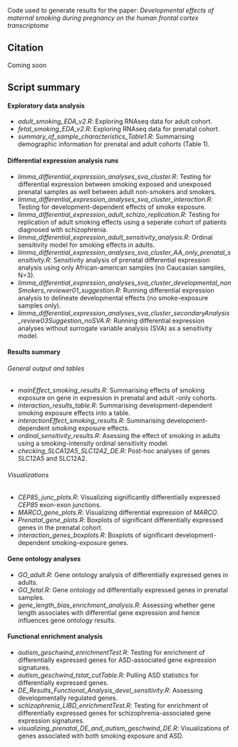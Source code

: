 Code used to generate results for the paper: *Developmental effects of maternal smoking during pregnancy on the human frontal cortex transcriptome*

## Citation
Coming soon

## Script summary

#### Exploratory data analysis
* *adult_smoking_EDA_v2.R*: Exploring RNAseq data for adult cohort.
* *fetal_smoking_EDA_v2.R*: Exploring RNAseq data for prenatal cohort.
* *summary_of_sample_characteristics_Table1.R*: Summarising demographic information for prenatal and adult cohorts (Table 1).

#### Differential expression analysis runs
* *limma_differential_expression_analyses_sva_cluster.R*: Testing for differential expression between smoking exposed and unexposed prenatal samples as well between adult non-smokers and smokers.
* *limma_differential_expression_analyses_sva_cluster_interaction.R*: Testing for development-dependent effects of smoke exposure.
* *limma_differential_expression_adult_schizo_replication.R*: Testing for replication of adult smoking effects using a seperate cohort of patients diagnosed with schizophrenia.
* *limma_differential_expression_adult_sensitivity_analysis.R*: Ordinal sensitivity model for smoking effects in adults.
* *limma_differential_expression_analyses_sva_cluster_AA_only_prenatal_sensitivity.R*: Sensitivity analysis of prenatal differential expression analysis using only African-american samples (no Caucasian samples, N=3).
* *limma_differential_expression_analyses_sva_cluster_developmental_nonSmokers_reviewer01_suggestion.R*: Running differential expression analysis to delineate developmental effects (no smoke-exposure samples only).
* *limma_differential_expression_analyses_sva_cluster_secondaryAnalysis_review03Suggestion_noSVA.R*: Running differential expression analyses without surrogate variable analysis (SVA) as a sensitivity model.

#### Results summary

###### General output and tables
* *mainEffect_smoking_results.R*: Summarising effects of smoking exposure on gene in expression in prenatal and adult -only cohorts.
* *interaction_results_table.R*: Summarising development-dependent smoking exposure effects into a table. 
* *interactionEffect_smoking_results.R*: Summarising development-dependent smoking exposure effects.
* *ordinal_sensitivity_results.R*: Asessing the effect of smoking in adults using a smoking-intensity ordinal sensitivity model.
* *checking_SLCA12A5_SLC12A2_DE.R*: Post-hoc analyses of genes SLC12A5 and SLC12A2.

###### Visualizations
* *CEP85_junc_plots.R*: Visualizing significantly differentially expressed *CEP85* exon-exon junctions.
* *MARCO_gene_plots.R*: Visualizing differential expression of *MARCO*.
* *Prenatal_gene_plots.R*: Boxplots of significant differentially expressed genes in the prenatal cohort.
* *interaction_genes_boxplots.R*: Boxplots of significant development-dependent smoking-exposure genes.

#### Gene ontology analyses
* *GO_adult.R*: Gene ontology analysis of differentially expressed genes in adults.
* *GO_fetal.R*: Gene ontology od differentially expressed genes in prenatal samples.
* *gene_length_bias_enrichment_analysis.R*: Assessing whether gene length associates with differential gene expression and hence influences gene ontology results.

#### Functional enrichment analysis
* *autism_geschwind_enrichmentTest.R*: Testing for enrichment of differentially expressed genes for ASD-associated gene expression signatures. 
* *autism_geschwind_tstat_cutTable.R*: Pulling ASD statistics for differentially expressed genes.
* *DE_Results_Functional_Analysis_devel_sensitivity.R*: Assessing developmentally regulated genes.
* *schizophrenia_LIBD_enrichmentTest.R*: Testing for enrichment of differentially expressed genes for schizophrenia-associated gene expression signatures.
* *visualizing_prenatal_DE_and_autism_geschwind_DE.R*: Visualizations of genes associated with both smoking exposure and ASD.